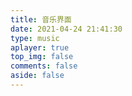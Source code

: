 ```yaml
---
title: 音乐界面
date: 2021-04-24 21:41:30
type: music
aplayer: true
top_img: false
comments: false
aside: false
---
```

